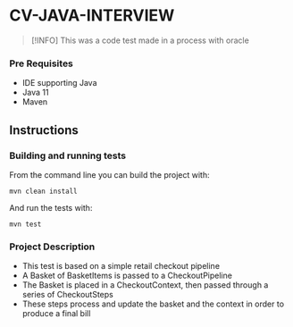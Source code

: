 # CV-JAVA-INTERVIEW

> [!INFO]
> This was a code test made in a process with oracle

### Pre Requisites
 - IDE supporting Java
 - Java 11
 - Maven

## Instructions
### Building and running tests
From the command line you can build the project with:
```
mvn clean install
```

And run the tests with:
```
mvn test
```

### Project Description
 * This test is based on a simple retail checkout pipeline
 * A Basket of BasketItems is passed to a CheckoutPipeline
 * The Basket is placed in a CheckoutContext, then passed through a series of CheckoutSteps
 * These steps process and update the basket and the context in order to produce a final bill
